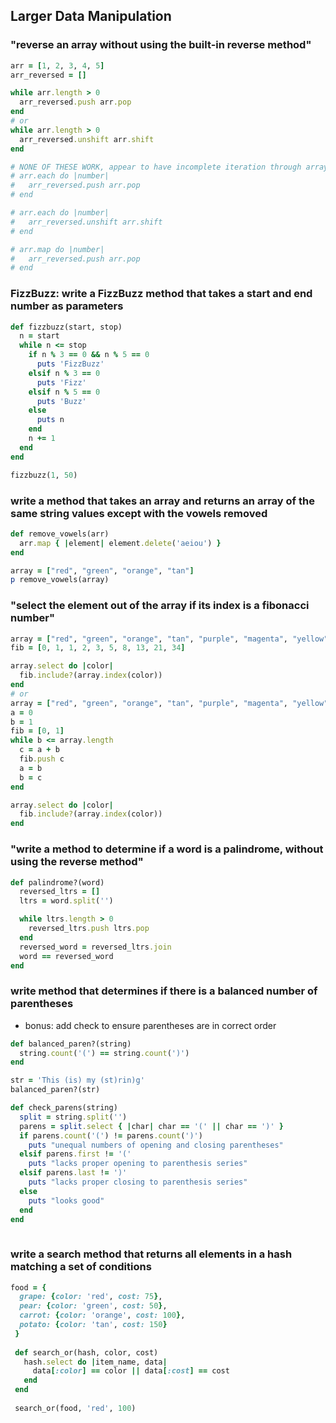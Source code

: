 ## Larger Data Manipulation

### "reverse an array without using the built-in reverse method"
```ruby
arr = [1, 2, 3, 4, 5]
arr_reversed = []

while arr.length > 0
  arr_reversed.push arr.pop
end
# or
while arr.length > 0
  arr_reversed.unshift arr.shift
end

# NONE OF THESE WORK, appear to have incomplete iteration through array
# arr.each do |number|
#   arr_reversed.push arr.pop
# end

# arr.each do |number|
#   arr_reversed.unshift arr.shift
# end

# arr.map do |number|
#   arr_reversed.push arr.pop
# end
``` 

### FizzBuzz: write a FizzBuzz method that takes a start and end number as parameters
```ruby
def fizzbuzz(start, stop)
  n = start
  while n <= stop
    if n % 3 == 0 && n % 5 == 0
      puts 'FizzBuzz'
    elsif n % 3 == 0
      puts 'Fizz'
    elsif n % 5 == 0 
      puts 'Buzz'
    else
      puts n
    end
    n += 1
  end
end

fizzbuzz(1, 50)
```

### write a method that takes an array and returns an array of the same string values except with the vowels removed
```ruby
def remove_vowels(arr)
  arr.map { |element| element.delete('aeiou') }
end

array = ["red", "green", "orange", "tan"]
p remove_vowels(array)

```


### "select the element out of the array if its index is a fibonacci number"
```ruby
array = ["red", "green", "orange", "tan", "purple", "magenta", "yellow", "blue"] 
fib = [0, 1, 1, 2, 3, 5, 8, 13, 21, 34]

array.select do |color|
  fib.include?(array.index(color))
end
# or
array = ["red", "green", "orange", "tan", "purple", "magenta", "yellow", "blue"] 
a = 0
b = 1
fib = [0, 1]
while b <= array.length
  c = a + b
  fib.push c
  a = b
  b = c
end

array.select do |color|
  fib.include?(array.index(color))
end
```  

### "write a method to determine if a word is a palindrome, without using the reverse method"
```ruby
def palindrome?(word)
  reversed_ltrs = []
  ltrs = word.split('')

  while ltrs.length > 0
    reversed_ltrs.push ltrs.pop
  end
  reversed_word = reversed_ltrs.join
  word == reversed_word
end
```

### write method that determines if there is a balanced number of parentheses
  - bonus: add check to ensure parentheses are in correct order
  
```ruby
def balanced_paren?(string)
  string.count('(') == string.count(')')
end

str = 'This (is) my (st)rin)g'
balanced_paren?(str)

def check_parens(string)
  split = string.split('')
  parens = split.select { |char| char == '(' || char == ')' }
  if parens.count('(') != parens.count(')')
    puts "unequal numbers of opening and closing parentheses"
  elsif parens.first != '('
    puts "lacks proper opening to parenthesis series"
  elsif parens.last != ')'
    puts "lacks proper closing to parenthesis series" 
  else
    puts "looks good" 
  end
end
  
```

### write a search method that returns all elements in a hash matching a set of conditions

```ruby
food = {
  grape: {color: 'red', cost: 75}, 
  pear: {color: 'green', cost: 50},
  carrot: {color: 'orange', cost: 100},
  potato: {color: 'tan', cost: 150}
 }
 
 def search_or(hash, color, cost)
   hash.select do |item_name, data|
     data[:color] == color || data[:cost] == cost
   end
 end
 
 search_or(food, 'red', 100)
